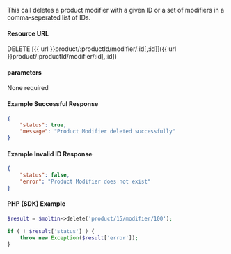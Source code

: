 <!--
@title Delete product modifier by ID
@author Moltin Ltd
@description Deletes a product modifier with a given ID
@order 3.1.6

@sidebar 1
@family Product/Modifier
@rate No
@auth Yes
@format JSON
@http DELETE
@version beta
-->
This call deletes a product modifier with a given ID or a set of modifiers in a comma-seperated list of IDs.

#### Resource URL
DELETE [{{ url }}product/:productId/modifier/:id[,:id]]({{ url }}product/:productId/modifier/:id[,:id])

#### parameters
None required

<!--code-->
#### Example Successful Response
``` json
{
    "status": true,
    "message": "Product Modifier deleted successfully"
}
```

#### Example Invalid ID Response
``` json
{
	"status": false,
	"error": "Product Modifier does not exist"
}
```

#### PHP (SDK) Example
``` php
$result = $moltin->delete('product/15/modifier/100');

if ( ! $result['status'] ) {
	throw new Exception($result['error']);
}
```
<!--/code-->